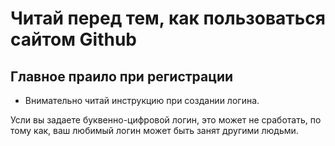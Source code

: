 # Читай перед тем, как пользоваться сайтом Github

## Главное праило при регистрации

 - Внимательно читай инструкцию при создании логина.

 Усли вы задаете буквенно-цифровой логин, это может не сработать, по тому как, ваш любимый логин может быть занят другими людьми. 